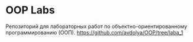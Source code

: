 # OOP Labs 
Репозиторий для лабораторных работ по объектно-ориентированному программированию (ООП).
https://github.com/avdolya/OOP/tree/laba_1